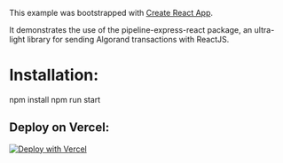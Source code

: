 This example was bootstrapped with [Create React App](https://github.com/facebook/create-react-app).

It demonstrates the use of the pipeline-express-react package, an ultra-light library for sending Algorand transactions with ReactJS.

# Installation: 

npm install
npm run start

## Deploy on Vercel:

[![Deploy with Vercel](https://vercel.com/button)](https://vercel.com/new/clone?repository-url=https%3A%2F%2Fgithub.com%2Fheadline-design%2Fpipeline-express-example)
